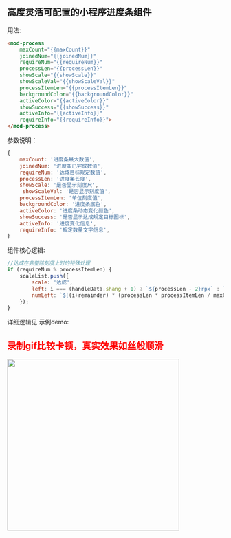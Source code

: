 ## 高度灵活可配置的小程序进度条组件

用法:

```html
<mod-process 
    maxCount="{{maxCount}}" 
    joinedNum="{{joinedNum}}" 
    requireNum="{{requireNum}}" 
    processLen="{{processLen}}" 
    showScale="{{showScale}}" 
    showScaleVal="{{showScaleVal}}" 
    processItemLen="{{processItemLen}}"
    backgroundColor="{{backgroundColor}}" 
    activeColor="{{activeColor}}"
    showSuccess="{{showSuccess}}"
    activeInfo="{{activeInfo}}" 
    requireInfo="{{requireInfo}}">
</mod-process>
```

参数说明：

```javascript
{
    maxCount: '进度条最大数值',
    joinedNum: '进度条已完成数值',
    requireNum: '达成目标规定数值',
    processLen: '进度条长度',
    showScale: '是否显示刻度尺',
     showScaleVal: '是否显示刻度值',
    processItemLen: '单位刻度值',
    backgroundColor: '进度条底色',
    activeColor: '进度条动态变化颜色',
    showSuccess: '是否显示达成规定目标图标',
    activeInfo: '进度变化信息',
    requireInfo: '规定数量文字信息',
}
```

组件核心逻辑:

```javascript
//达成在非整除刻度上时的特殊处理
if (requireNum % processItemLen) {
    scaleList.push({
        scale: '达成',
        left: i === (handleData.shang + 1) ? `${processLen - 2}rpx` : `${(i+remainder) * (processLen * processItemLen / maxCount)}rpx`,
        numLeft: `${(i+remainder) * (processLen * processItemLen / maxCount) - 20}rpx`,
    });
}
```

详细逻辑见 示例demo:
## <span style="color: #f00">录制gif比较卡顿，真实效果如丝般顺滑</span>
<image style="width: 400px;" src="./process.gif"/>
